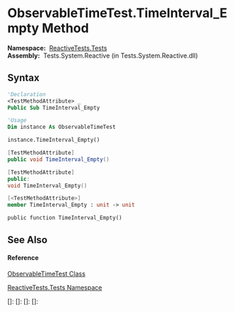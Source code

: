 # ObservableTimeTest.TimeInterval\_Empty Method

**Namespace:**  [ReactiveTests.Tests](ReactiveTests.Tests\ReactiveTests.Tests.md)  
**Assembly:**  Tests.System.Reactive (in Tests.System.Reactive.dll)

## Syntax

```vb
'Declaration
<TestMethodAttribute> _
Public Sub TimeInterval_Empty
```

```vb
'Usage
Dim instance As ObservableTimeTest

instance.TimeInterval_Empty()
```

```csharp
[TestMethodAttribute]
public void TimeInterval_Empty()
```

```c++
[TestMethodAttribute]
public:
void TimeInterval_Empty()
```

```fsharp
[<TestMethodAttribute>]
member TimeInterval_Empty : unit -> unit 
```

```jscript
public function TimeInterval_Empty()
```

## See Also

#### Reference

[ObservableTimeTest Class](ObservableTimeTest\ObservableTimeTest.md)

[ReactiveTests.Tests Namespace](ReactiveTests.Tests\ReactiveTests.Tests.md)

[]: 
[]: 
[]: 
[]: 